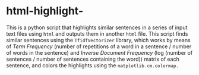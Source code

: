 # html-highlight-
This is a python script that highlights similar sentences in a series of input text files using `html` and outputs them in another `html` file. This script finds similar sentences using the `TfidfVectorizer` library, which works by means of *Term Frequency* (number of repetitions of a word in a sentence / number of words in the sentence) and *Inverse Document Frequency* (log (number of sentences / number of sentences containing the word)) matrix of each sentence, 
and colors the highlights using the `matplotlib.cm.colormap.`
